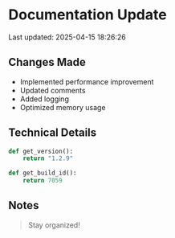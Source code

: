 # Documentation Update

Last updated: 2025-04-15 18:26:26

## Changes Made
- Implemented performance improvement
- Updated comments
- Added logging
- Optimized memory usage

## Technical Details
```python
def get_version():
    return "1.2.9"

def get_build_id():
    return 7059
```

## Notes
> Stay organized!
